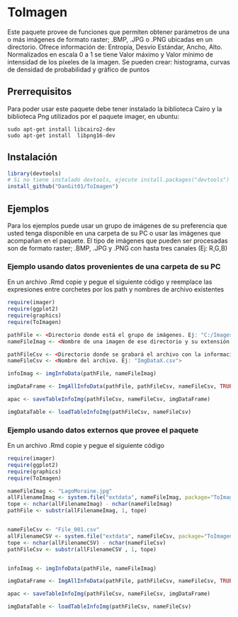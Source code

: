 # ToImagen

Este paquete provee de funciones que permiten obtener parámetros de una o más imágenes de formato raster; .BMP, .JPG o .PNG ubicadas en un directorio.
Ofrece información de: Entropía, Desvío Estándar, Ancho, Alto.
Normalizados en escala 0 a 1 se tiene Valor máximo y Valor mínimo de intensidad de los píxeles de la imagen.
Se pueden crear: histograma, curvas de densidad de probabilidad y gráfico de puntos


## Prerrequisitos

<!-- En un paquete de R los paquetes necesarios para que funcione se instalan automáticamente, y son los especificados en la seccion imports del archivo DESCRIPTION --> 

Para poder usar este paquete debe tener instalado la biblioteca Cairo y la biblioteca Png utilizados por el paquete imager, en ubuntu: 

```
sudo apt-get install libcairo2-dev
sudo apt-get install  libpng16-dev
```

## Instalación

```r
library(devtools)
# Si no tiene instalado devtools, ejecute install.packages("devtools")
install_github("DanGit01/ToImagen")

```


## Ejemplos
Para los ejemplos puede usar un grupo de imágenes de su preferencia que usted tenga disponible en una carpeta de su PC o usar las imágenes que acompañan en el paquete.
El tipo de imágenes que pueden ser procesadas son de formato raster; .BMP, .JPG y .PNG con hasta tres canales (Ej: R,G,B)


### Ejemplo usando datos provenientes de una carpeta de su PC
En un archivo .Rmd copie y pegue el siguiente código y reemplace las expresiones entre corchetes por los path y nombres de archivo existentes

```r
require(imager) 
require(ggplot2)
require(graphics)
require(ToImagen)

pathFile <- <Directorio donde está el grupo de imágenes. Ej: "C:/Images">
nameFileImag <- <Nombre de una imagen de ese directorio y su extensión. Ej: "Nube.jpg">

pathFileCsv <- <Directorio donde se grabará el archivo con la información. Ej: "C:/scv">
nameFileCsv <- <Nombre del archivo. Ej: "ImgDataX.csv">

infoImag <- imgInfoData(pathFile, nameFileImag)

imgDataFrame <- ImgAllInfoData(pathFile, pathFileCsv, nameFileCsv, TRUE, TRUE)

apac <- saveTableInfoImg(pathFileCsv, nameFileCsv, imgDataFrame)

imgDataTable <- loadTableInfoImg(pathFileCsv, nameFileCsv)

```

### Ejemplo usando datos externos que provee el paquete
En un archivo .Rmd copie y pegue el siguiente código

```r
require(imager) 
require(ggplot2)
require(graphics)
require(ToImagen)

nameFileImag <- "LagoMoraine.jpg"
allFilenameImag <- system.file("extdata", nameFileImag, package="ToImagen", mustWork = TRUE)
tope <- nchar(allFilenameImag) - nchar(nameFileImag)
pathFile <- substr(allFilenameImag, 1, tope)


nameFileCsv <- "File_001.csv"
allFilenameCSV <- system.file("extdata", nameFileCsv, package="ToImagen", mustWork = TRUE)
tope <- nchar(allFilenameCSV) - nchar(nameFileCsv)
pathFileCsv <- substr(allFilenameCSV , 1, tope)


infoImag <- imgInfoData(pathFile, nameFileImag)

imgDataFrame <- ImgAllInfoData(pathFile, pathFileCsv, nameFileCsv, TRUE, TRUE)

apac <- saveTableInfoImg(pathFileCsv, nameFileCsv, imgDataFrame)

imgDataTable <- loadTableInfoImg(pathFileCsv, nameFileCsv)

```
